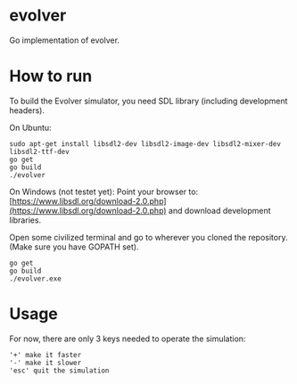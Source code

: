 evolver
=======

Go implementation of evolver. 


How to run
===========
To build the Evolver simulator, you need SDL library (including development headers).



On Ubuntu:

    sudo apt-get install libsdl2-dev libsdl2-image-dev libsdl2-mixer-dev libsdl2-ttf-dev
    go get
    go build
    ./evolver

On Windows (not testet yet):
Point your browser to: [https://www.libsdl.org/download-2.0.php](https://www.libsdl.org/download-2.0.php) and download development libraries.

Open some civilized terminal and go to wherever you cloned the repository. (Make sure you have GOPATH set).

    go get
    go build
    ./evolver.exe
    
Usage
===========
For now, there are only 3 keys needed to operate the simulation:

	'+' make it faster
	'-' make it slower
	'esc' quit the simulation
